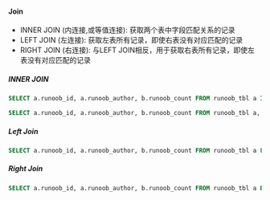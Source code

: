 #### Join
- INNER JOIN (内连接,或等值连接): 获取两个表中字段匹配关系的记录
- LEFT JOIN (左连接): 获取左表所有记录，即使右表没有对应匹配的记录
- RIGHT JOIN (右连接): 与LEFT JOIN相反，用于获取右表所有记录，即使左表没有对应匹配的记录

##### INNER JOIN
```sql
SELECT a.runoob_id, a.runoob_author, b.runoob_count FROM runoob_tbl a INNER JOIN tcount_tbl b ON a.runoob_author = b.runoob_author;
```

```sql
SELECT a.runoob_id, a.runoob_author, b.runoob_count FROM runoob_tbl a, tcount_tbl b WHERE a.runoob_author = b.runoob_author;
```

##### Left Join
```sql
SELECT a.runoob_id, a.runoob_author, b.runoob_count FROM runoob_tbl a LEFT JOIN tcount_tbl b ON a.runoob_author = b.runoob_author;
```

##### Right Join
```sql
SELECT a.runoob_id, a.runoob_author, b.runoob_count FROM runoob_tbl a RIGHT JOIN tcount_tbl b ON a.runoob_author = b.runoob_author;
```
